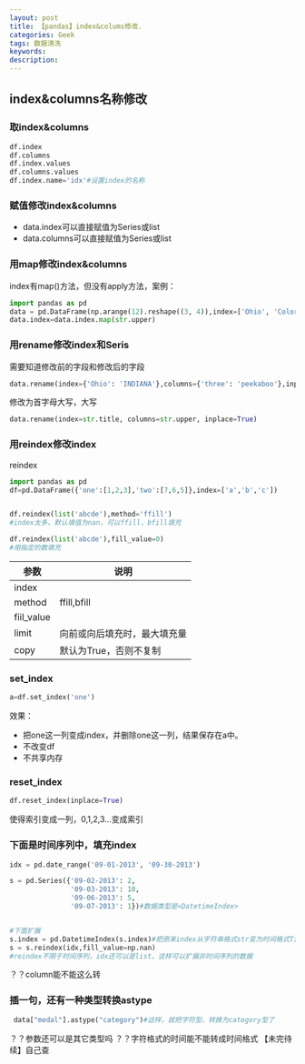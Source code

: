 ```yaml
---
layout: post
title: 【pandas】index&colums修改.
categories: Geek
tags: 数据清洗
keywords:
description:
---
```


## index&columns名称修改

### 取index&columns

```py
df.index
df.columns
df.index.values
df.columns.values
df.index.name='idx'#设置index的名称
```

### 赋值修改index&columns

- data.index可以直接赋值为Series或list
- data.columns可以直接赋值为Series或list

### 用map修改index&columns

index有map()方法，但没有apply方法，案例：
```python
import pandas as pd
data = pd.DataFrame(np.arange(12).reshape((3, 4)),index=['Ohio', 'Colorado', 'New York'],columns=['one', 'two', 'three', 'four'])
data.index=data.index.map(str.upper)
```

### 用rename修改index和Seris
需要知道修改前的字段和修改后的字段
```python
data.rename(index={'Ohio': 'INDIANA'},columns={'three': 'peekaboo'},inplace=True)
```

修改为首字母大写，大写
```python
data.rename(index=str.title, columns=str.upper, inplace=True)
```

### 用reindex修改index
reindex
```py
import pandas as pd
df=pd.DataFrame({'one':[1,2,3],'two':[7,6,5]},index=['a','b','c'])


df.reindex(list('abcde'),method='ffill')
#index太多，默认填值为nan，可以ffill，bfill填充

df.reindex(list('abcde'),fill_value=0)
#用指定的数填充
```

  

|参数|说明|
|--|--|
|index||
|method|ffill,bfill|
|fiil_value||
|limit|向前或向后填充时，最大填充量|
|copy|默认为True，否则不复制|

### set_index
```python
a=df.set_index('one')
```
效果：
- 把one这一列变成index，并删除one这一列，结果保存在a中。
- 不改变df
- 不共享内存

### reset_index

```python
df.reset_index(inplace=True)
```
使得索引变成一列，0,1,2,3...变成索引










### 下面是时间序列中，填充index
```python
idx = pd.date_range('09-01-2013', '09-30-2013')

s = pd.Series({'09-02-2013': 2,
               '09-03-2013': 10,
               '09-06-2013': 5,
               '09-07-2013': 1})#数据类型是<DatetimeIndex>


#下面扩展
s.index = pd.DatetimeIndex(s.index)#把原来index从字符串格式str变为时间格式Timestamp
s = s.reindex(idx,fill_value=np.nan)  
#reindex不限于时间序列，idx还可以是list，这样可以扩展非时间序列的数据             
```
？？column能不能这么转

### 插一句，还有一种类型转换astype
```python
 data["medal"].astype("category")#这样，就把字符型，转换为category型了
```
？？参数还可以是其它类型吗
？？字符格式的时间能不能转成时间格式
【未完待续】自己查
